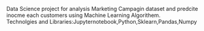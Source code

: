 Data Science project for analysis Marketing Campagin dataset and predcite inocme each customers using Machine Learning Algorithem.<br>
Technolgies and Libraries:Jupyternotebook,Python,Sklearn,Pandas,Numpy
